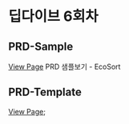 # 딥다이브 6회차

## PRD-Sample

[View Page](https://coding-ghost-leejey.github.io/deepdive_6/prd_sample.html)
PRD 샘플보기 - EcoSort

## PRD-Template

[View Page](./prd/prd_template.html);
